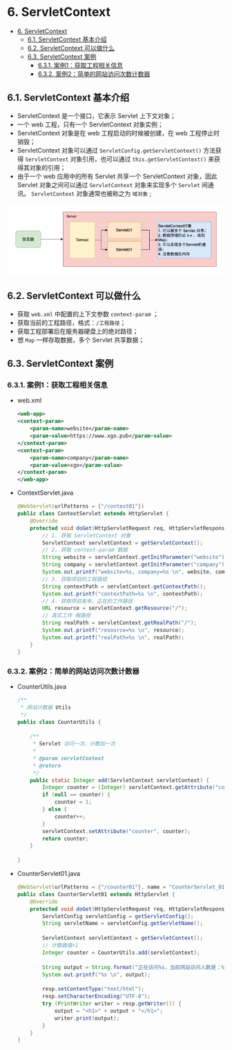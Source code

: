 # 6. ServletContext

- [6. ServletContext](#6-servletcontext)
  - [6.1. ServletContext 基本介绍](#61-servletcontext-基本介绍)
  - [6.2. ServletContext 可以做什么](#62-servletcontext-可以做什么)
  - [6.3. ServletContext 案例](#63-servletcontext-案例)
    - [6.3.1. 案例1：获取工程相关信息](#631-案例1获取工程相关信息)
    - [6.3.2. 案例2：简单的网站访问次数计数器](#632-案例2简单的网站访问次数计数器)

## 6.1. ServletContext 基本介绍

- ServletContext 是一个接口，它表示 Servlet 上下文对象；
- 一个 web 工程，只有一个 ServletContext 对象实例；
- ServletContext 对象是在 web 工程启动的时候被创建，在 web 工程停止时销毁；
- ServletContext 对象可以通过 `ServletConfig.getServletContext()` 方法获得 `ServletContext` 对象引用，也可以通过 `this.getServletContext()` 来获得其对象的引用；
- 由于一个 web 应用中的所有 Servlet 共享一个 ServletContext 对象，因此 Servlet 对象之间可以通过 `ServletContext` 对象来实现多个 `Servlet` 间通讯。 `ServletContext` 对象通常也被称之为 `域对象` ;

![07.png](./imgs/07.png)

## 6.2. ServletContext 可以做什么

- 获取 `web.xml` 中配置的上下文参数 `context-param` ；
- 获取当前的工程路径，格式：`/工程路径`；
- 获取工程部署后在服务器硬盘上的绝对路径；
- 想 `Map` 一样存取数据，多个 Servlet 共享数据；

## 6.3. ServletContext 案例

### 6.3.1. 案例1：获取工程相关信息

- web.xml

    ``` xml
    <web-app>
    <context-param>
        <param-name>website</param-name>
        <param-value>https://www.xgo.pub</param-value>
    </context-param>
    <context-param>
        <param-name>company</param-name>
        <param-value>xgo</param-value>
    </context-param>
    </web-app>
    ```

- ContextServlet.java

    ``` java
    @WebServlet(urlPatterns = {"/context01"})
    public class ContextServlet extends HttpServlet {
        @Override
        protected void doGet(HttpServletRequest req, HttpServletResponse resp) throws ServletException, IOException {
            // 1. 获取 ServletContext 对象
            ServletContext servletContext = getServletContext();
            // 2. 获取 context-param 数据
            String website = servletContext.getInitParameter("website");
            String company = servletContext.getInitParameter("company");
            System.out.printf("website=%s, company=%s \n", website, company);
            // 3. 获取项目的工程路径
            String contextPath = servletContext.getContextPath();
            System.out.printf("contextPath=%s \n", contextPath);
            // 4. 获取项目发布，正在的工作路径
            URL resource = servletContext.getResource("/");
            // 真实工作 根路径
            String realPath = servletContext.getRealPath("/");
            System.out.printf("resource=%s \n", resource);
            System.out.printf("realPath=%s \n", realPath);
        }
    }
    ```

### 6.3.2. 案例2：简单的网站访问次数计数器

- CounterUtils.java

    ``` java
    /**
     * 网站计数器 Utils
     */
    public class CounterUtils {

        /**
         * Servlet 访问一次，计数加一次
         *
         * @param servletContext
         * @return
         */
        public static Integer add(ServletContext servletContext) {
            Integer counter = (Integer) servletContext.getAttribute("counter");
            if (null == counter) {
                counter = 1;
            } else {
                counter++;
            }
            servletContext.setAttribute("counter", counter);
            return counter;
        }

    }
    ```

- CounterServlet01.java

    ``` java
    @WebServlet(urlPatterns = {"/counter01"}, name = "CounterServlet_01")
    public class CounterServlet01 extends HttpServlet {
        @Override
        protected void doGet(HttpServletRequest req, HttpServletResponse resp) throws ServletException, IOException {
            ServletConfig servletConfig = getServletConfig();
            String servletName = servletConfig.getServletName();

            ServletContext servletContext = getServletContext();
            // 计数器值+1
            Integer counter = CounterUtils.add(servletContext);

            String output = String.format("正在访问%s，当前网站访问人数是：%d", servletName, counter);
            System.out.printf("%s \n", output);

            resp.setContentType("text/html");
            resp.setCharacterEncoding("UTF-8");
            try (PrintWriter writer = resp.getWriter()) {
                output = "<h1>" + output + "</h1>";
                writer.print(output);
            }
        }
    }
    ```
